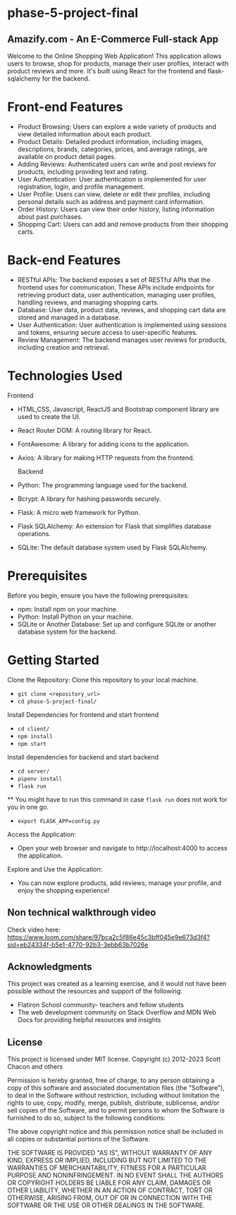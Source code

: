 # phase-5-project-final

## Amazify.com - An E-Commerce Full-stack App

Welcome to the Online Shopping Web Application! This application allows users to browse, shop for products, manage their user profiles, interact with product reviews and more. It's built using React for the frontend and flask-sqlalchemy for the backend.

# Front-end Features

- Product Browsing: Users can explore a wide variety of products and view detailed information about each product.
- Product Details: Detailed product information, including images, descriptions, brands, categories, prices, and average ratings, are available on product detail pages.
- Adding Reviews: Authenticated users can write and post reviews for products, including providing text and rating.
- User Authentication: User authentication is implemented for user registration, login, and profile management.
- User Profile: Users can view, delete or edit their profiles, including personal details such as address and payment card information.
- Order History: Users can view their order history, listing information about past purchases.
- Shopping Cart: Users can add and remove products from their shopping carts.


# Back-end Features

- RESTful APIs: The backend exposes a set of RESTful APIs that the frontend uses for communication. These APIs include endpoints for retrieving product data, user authentication, managing user profiles, handling reviews, and managing shopping carts.
- Database: User data, product data, reviews, and shopping cart data are stored and managed in a database.
- User Authentication: User authentication is implemented using sessions and tokens, ensuring secure access to user-specific features.
- Review Management: The backend manages user reviews for products, including creation and retrieval.

# Technologies Used

  Frontend
- HTML,CSS, Javascript, ReactJS and Bootstrap component library are used to create the UI.
- React Router DOM: A routing library for React.
- FontAwesome: A library for adding icons to the application.
- Axios: A library for making HTTP requests from the frontend.

  Backend
- Python: The programming language used for the backend.
- Bcrypt: A library for hashing passwords securely.
- Flask: A micro web framework for Python.
- Flask SQLAlchemy: An extension for Flask that simplifies database operations.
- SQLite: The default database system used by Flask SQLAlchemy.

# Prerequisites
Before you begin, ensure you have the following prerequisites:
- npm: Install npm on your machine.
- Python: Install Python on your machine.
- SQLite or Another Database: Set up and configure SQLite or another database system for the backend.

# Getting Started
Clone the Repository: Clone this repository to your local machine.
- ```git clone <repository_url>```
- ```cd phase-5-project-final/```

Install Dependencies for frontend and start frontend
- ```cd client/```
- ```npm install```
- ```npm start```

Install dependencies for backend and start backend
- ```cd server/```
- ```pipenv install```
- ```flask run```

** You might have to run this command in case ```flask run``` does not work for you in one go.
- ```export FLASK_APP=config.py```

Access the Application:
- Open your web browser and navigate to http://localhost:4000 to access the application.

Explore and Use the Application:
- You can now explore products, add reviews, manage your profile, and enjoy the shopping experience!


## Non technical walkthrough video
Check video here: https://www.loom.com/share/97bca2c5f86e45c3bff045e9e673d3f4?sid=eb24334f-b5e1-4770-92b3-3ebb63b7026e


## Acknowledgments

This project was created as a learning exercise, and it would not have been possible without the resources and support of the following:

- Flatiron School community- teachers and fellow students
- The web development community on Stack Overflow and MDN Web Docs for providing helpful resources and insights


## License

This project is licensed under MIT license. Copyright (c) 2012-2023 Scott Chacon and others

Permission is hereby granted, free of charge, to any person obtaining a copy of this software and associated documentation files (the "Software"), to deal in the Software without restriction, including without limitation the rights to use, copy, modify, merge, publish, distribute, sublicense, and/or sell copies of the Software, and to permit persons to whom the Software is furnished to do so, subject to the following conditions:

The above copyright notice and this permission notice shall be included in all copies or substantial portions of the Software.

THE SOFTWARE IS PROVIDED "AS IS", WITHOUT WARRANTY OF ANY KIND, EXPRESS OR IMPLIED, INCLUDING BUT NOT LIMITED TO THE WARRANTIES OF MERCHANTABILITY, FITNESS FOR A PARTICULAR PURPOSE AND NONINFRINGEMENT. IN NO EVENT SHALL THE AUTHORS OR COPYRIGHT HOLDERS BE LIABLE FOR ANY CLAIM, DAMAGES OR OTHER LIABILITY, WHETHER IN AN ACTION OF CONTRACT, TORT OR OTHERWISE, ARISING FROM, OUT OF OR IN CONNECTION WITH THE SOFTWARE OR THE USE OR OTHER DEALINGS IN THE SOFTWARE.